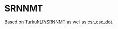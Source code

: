 # SRNNMT

Based on [TurkuNLP/SRNNMT](https://github.com/TurkuNLP/SRNNMT) as well as [csr_csc_dot](https://github.com/fginter/csr_csc_dot).

